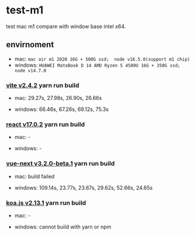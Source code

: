 # test-m1

test mac m1 compare with window base intel x64.

## envirnoment

- mac: `mac air m1 2020 16G + 500G ssd;  node v16.5.0(support m1 chip)`
- windows: `HUAWEI MateBook D 14 AMD Ryzen 5 4500U 16G + 350G ssd; node v14.7.0`

### [vite v2.4.2](https://github.com/vitejs/vite) yarn run build

- mac: 29.27s, 27.98s, 26.90s, 26.66s

- windows: 66.46s, 67.26s,  69.12s, 75.3s

### [react v17.0.2](https://github.com/facebook/react) yarn run build

- mac: -

- windows: -

### [vue-next v3.2.0-beta.1](https://github.com/vuejs/vue-next) yarn run build

- mac: build failed

- windows: 109.14s, 23.77s,  23.67s, 29.62s, 52.66s, 24.65s

### [koa.js v2.13.1](https://github.com/koajs/koa) yarn run build

- mac: -

- windows: cannot build with yarn or npm
